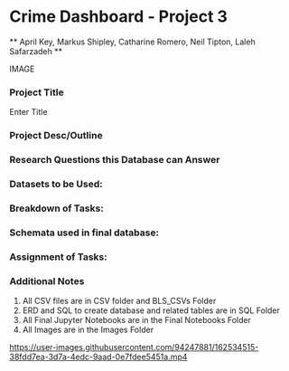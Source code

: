 
# Crime Dashboard - Project 3
** April Key, Markus Shipley, Catharine Romero, Neil Tipton, Laleh Safarzadeh **

IMAGE

### Project Title ###

  Enter Title 

### Project Desc/Outline ###


### Research Questions this Database can Answer ###
    

### Datasets to be Used: ###


### Breakdown of Tasks: ###



### Schemata used in final database: ###


### Assignment of Tasks: ###

### Additional Notes
 1. All CSV files are in CSV folder and BLS_CSVs Folder
 2. ERD and SQL to create database and related tables are in SQL Folder
 3. All Final Jupyter Notebooks are in the Final Notebooks Folder
 4. All Images are in the Images Folder




https://user-images.githubusercontent.com/94247881/162534515-38fdd7ea-3d7a-4edc-9aad-0e7fdee5451a.mp4

